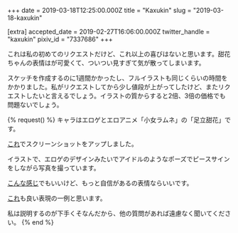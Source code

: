 +++
date = 2019-03-18T12:25:00.000Z
title = "Kaxukin"
slug = "2019-03-18-kaxukin"

[extra]
accepted_date = 2019-02-27T16:06:00.000Z
twitter_handle = "kaxukin"
pixiv_id = "7337686"
+++

これは私の初めてのリクエストだけど、これ以上の喜びはないと思います。甜花ちゃんの表情はが可愛くて、ついつい見すぎて気が散ってしまいます。

スケッチを作成するのに1週間かかったし、フルイラストも同じくらいの時間をかかりました。私がリクエストしてから少し値段が上がってしたけど、またリクエストしたいと言えるでしょう。イラストの質からすると2倍、3倍の価格でも問題ないでしょう。

{% request() %}
キャラはエロゲとエロアニメ「小女ラムネ」の「足立甜花」です。

[これ](https://imgur.com/a/aql1JnX)でスクリーンショットをアップしました。

イラストで、エロゲのデザインみたいでアイドルのようなポーズでピースサインをしながら写真を撮っています。

[こんな感じ](https://pixiv.net/member_illust.php?illust_id=57019470&mode=medium)でもいいけど、もっと自信があるの表情ならいいです。

[これ](https://pixiv.net/member_illust.php?illust_id=58969295&mode=medium)も良い表現の一例と思います。

私は説明するのが下手くそなんだから、他の質問があれば遠慮なく聞いてください。
{% end %}